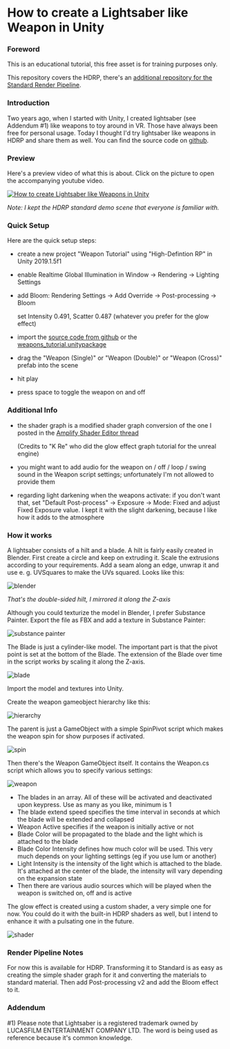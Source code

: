 # How to create a Lightsaber like Weapon in Unity

### Foreword

This is an educational tutorial, this free asset is for training purposes only.

This repository covers the HDRP, there's an [additional repository for the Standard Render Pipeline](https://github.com/Roland09/Lightsabers-Tutorial-Standard).

### Introduction

Two years ago, when I started with Unity, I created lightsaber (see Addendum #1) like weapons to toy around in VR. Those have always been free for personal usage. Today I thought I'd try lightsaber like weapons in HDRP and share them as well. You can find the source code on [github](https://github.com/Roland09/Lightsabers-Tutorial).

### Preview

Here's a preview video of what this is about. Click on the picture to open the accompanying youtube video.

[![How to create Lightsaber like Weapons in Unity](https://img.youtube.com/vi/SJ0ZCCjO5aQ/0.jpg)](https://www.youtube.com/watch?v=SJ0ZCCjO5aQ)

*Note: I kept the HDRP standard demo scene that everyone is familiar with.*

### Quick Setup

Here are the quick setup steps:

* create a new project "Weapon Tutorial" using "High-Defintion RP" in Unity 2019.1.5f1

* enable Realtime Global Illumination in Window -> Rendering -> Lighting Settings

* add Bloom: Rendering Settings -> Add Override -> Post-processing -> Bloom

  set Intensity 0.491, Scatter 0.487 (whatever you prefer for the glow effect)

* import the [source code from github](https://github.com/Roland09/Lightsabers-Tutorial) or the [weapons_tutorial.unitypackage](https://github.com/Roland09/Lightsabers-Tutorial/blob/master/Release/weapons_tutorial.unitypackage)

* drag the "Weapon (Single)" or "Weapon (Double)" or "Weapon (Cross)" prefab into the scene

* hit play

* press space to toggle the weapon on and off

### Additional Info

* the shader graph is a modified shader graph conversion of the one I posted in the [Amplify Shader Editor thread](https://forum.unity.com/threads/best-tool-asset-store-award-amplify-shader-editor-node-based-shader-creation-tool.430959/page-32#post-3147421)

  (Credits to "K Re" who did the glow effect graph tutorial for the unreal engine)
 
* you might want to add audio for the weapon on / off / loop / swing sound in the Weapon script settings; unfortunately I'm not allowed to provide them

* regarding light darkening when the weapons activate: if you don't want that, set "Default Post-process" -> Exposure -> Mode: Fixed and adjust Fixed Exposure value. I kept it with the slight darkening, because I like how it adds to the atmosphere



### How it works

A lightsaber consists of a hilt and a blade. A hilt is fairly easily created in Blender. First create a circle and keep on extruding it. 
Scale the extrusions according to your requirements. Add a seam along an edge, unwrap it and use e. g. UVSquares to make the UVs squared. Looks like this:

![blender](https://user-images.githubusercontent.com/10963432/59186121-621b4e00-8b72-11e9-8014-a0537762905d.png)

*That's the double-sided hilt, I mirrored it along the Z-axis*

Although you could texturize the model in Blender, I prefer Substance Painter. Export the file as FBX and add a texture in Substance Painter:

![substance painter](https://user-images.githubusercontent.com/10963432/59186466-38aef200-8b73-11e9-81e6-9446c8e6e4e5.png)

The Blade is just a cylinder-like model. The important part is that the pivot point is set at the bottom of the Blade. The extension of the Blade over time in the script works by scaling it along the Z-axis.

![blade](https://user-images.githubusercontent.com/10963432/59186600-888db900-8b73-11e9-8211-30572a3c3bd3.png)

Import the model and textures into Unity.

Create the weapon gameobject hierarchy like this:

![hierarchy](https://user-images.githubusercontent.com/10963432/59186819-284b4700-8b74-11e9-889a-d908fa6af38b.png)

The parent is just a GameObject with a simple SpinPivot script which makes the weapon spin for show purposes if activated.

![spin](https://user-images.githubusercontent.com/10963432/59186825-2b463780-8b74-11e9-9eb1-3dd5a41d1a37.png)

Then there's the Weapon GameObject itself. It contains the Weapon.cs script which allows you to specify various settings:

![weapon](https://user-images.githubusercontent.com/10963432/59186828-2da89180-8b74-11e9-962e-54cd854651eb.png)

* The blades in an array. All of these will be activated and deactivated upon keypress. Use as many as you like, minimum is 1
* The blade extend speed specifies the time interval in seconds at which the blade will be extended and collapsed
* Weapon Active specifies if the weapon is initially active or not
* Blade Color will be propagated to the blade and the light which is attached to the blade
* Blade Color Intensity defines how much color will be used. This very much depends on your lighting settings (eg if you use lum or another)
* Light Intensity is the intensity of the light which is attached to the blade. It's attached at the center of the blade, the intensity will vary depending on the expansion state
* Then there are various audio sources which will be played when the weapon is switched on, off and is active

The glow effect is created using a custom shader, a very simple one for now. You could do it with the built-in HDRP shaders as well, but I intend to enhance it with a pulsating one in the future.

![shader](https://user-images.githubusercontent.com/10963432/59187508-e7543200-8b75-11e9-894f-bc14cf71c5cb.png)

### Render Pipeline Notes

For now this is available for HDRP. Transforming it to Standard is as easy as creating the simple shader graph for it and converting the materials to standard material.
Then add Post-processing v2 and add the Bloom effect to it.

### Addendum

#1) Please note that Lightsaber is a registered trademark owned by LUCASFILM ENTERTAINMENT COMPANY LTD. The word is being used as reference because it's common knowledge.


